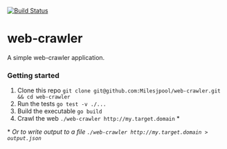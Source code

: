 [![Build Status](https://travis-ci.org/Milesjpool/web-crawler.svg?branch=master)](https://travis-ci.org/Milesjpool/web-crawler)

# web-crawler
A simple web-crawler application.

### Getting started
1. Clone this repo `git clone git@github.com:Milesjpool/web-crawler.git && cd web-crawler`
1. Run the tests `go test -v ./...`
1. Build the executable `go build`
1. Crawl the web `./web-crawler http://my.target.domain` *


\* _Or to write output to a file `./web-crawler http://my.target.domain > output.json`_
